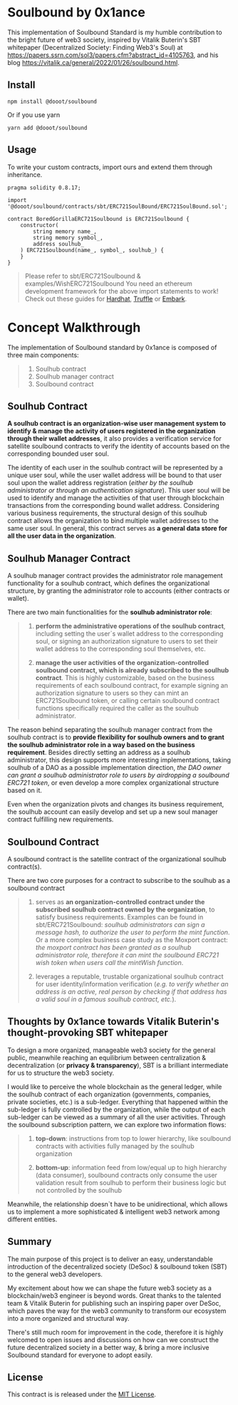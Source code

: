 # Soulbound by 0x1ance

This implementation of Soulbound Standard is my humble contribution to the bright future of web3 society, inspired by Vitalik Buterin's SBT whitepaper (Decentralized Society: Finding Web3's Soul) at https://papers.ssrn.com/sol3/papers.cfm?abstract_id=4105763, and his blog https://vitalik.ca/general/2022/01/26/soulbound.html.

## Install

```
npm install @dooot/soulbound
```

Or if you use yarn

```
yarn add @dooot/soulbound
```

## Usage

To write your custom contracts, import ours and extend them through inheritance.

```solidity
pragma solidity 0.8.17;

import '@dooot/soulbound/contracts/sbt/ERC721SoulBound/ERC721SoulBound.sol';

contract BoredGorillaERC721Soulbound is ERC721Soulbound {
    constructor(
        string memory name_,
        string memory symbol_,
        address soulhub_
    ) ERC721Soulbound(name_, symbol_, soulhub_) {
    }
}
```

> Please refer to sbt/ERC721Soulbound & examples/WishERC721Soulbound
> You need an ethereum development framework for the above import statements to work! Check out these guides for [Hardhat], [Truffle] or [Embark].

# Concept Walkthrough

The implementation of Soulbound standard by 0x1ance is composed of three main components:

> 1. Soulhub contract
> 2. Soulhub manager contract
> 3. Soulbound contract

## Soulhub Contract

**A soulhub contract is an organization-wise user management system to identify & manage the activity of users registered in the organization through their wallet addresses**, it also provides a verification service for satellite soulbound contracts to verify the identity of accounts based on the corresponding bounded user soul.

The identity of each user in the soulhub contract will be represented by a unique user soul, while the user wallet address will be bound to that user soul upon the wallet address registration (_either by the soulhub administrator or through an authentication signature_). This user soul will be used to identify and manage the activities of that user through blockchain transactions from the corresponding bound wallet address. Considering various business requirements, the structural design of this soulhub contract allows the organization to bind multiple wallet addresses to the same user soul. In general, this contract serves as **a general data store for all the user data in the organization**.

## Soulhub Manager Contract

A soulhub manager contract provides the administrator role management functionality for a soulhub contract, which defines the organizational structure, by granting the administrator role to accounts (either contracts or wallet). 

There are two main functionalities for the **soulhub administrator role**:

> 1. **perform the administrative operations of the soulhub contract**, including setting the user`s wallet address to the corresponding soul, or signing an authorization signature to users to set their wallet address to the corresponding soul themselves, etc.
> 
> 2. **manage the user activities of the organization-controlled soulbound contract, which is already subscribed to the soulhub contract**. This is highly customizable, based on the business requirements of each soulbound contract, for example signing an authorization signature to users so they can mint an ERC721Soulbound token, or calling certain soulbound contract functions specifically required the caller as the soulhub administrator.

The reason behind separating the soulhub manager contract from the soulhub contract is to **provide flexibility for soulhub owners and to grant the soulhub administrator role in a way based on the business requirement**. Besides directly setting an address as a soulhub administrator, this design supports more interesting implementations, taking soulhub of a DAO as a possible implementation direction, _the DAO owner can grant a soulhub administrator role to users by airdropping a soulbound ERC721 token_, or even develop a more complex organizational structure based on it.

Even when the organization pivots and changes its business requirement, the soulhub account can easily develop and set up a new soul manager contract fulfilling new requirements.

## Soulbound Contract

A soulbound contract is the satellite contract of the organizational soulhub contract(s).

There are two core purposes for a contract to subscribe to the soulhub as a soulbound contract

> 1. serves as **an organization-controlled contract under the subscribed soulhub contract owned by the organization**, to satisfy business requirements. Examples can be found in sbt/ERC721Soulbound: _soulhub administrators can sign a message hash, to authorize the user to perform the mint function_. Or a more complex business case study as the Moxport contract: _the moxport contract has been granted as a soulhub administrator role, therefore it can mint the soulbound ERC721 wish token when users call the mintWish function_.
> 
> 2. leverages a reputable, trustable organizational soulhub contract for user identity/information verification (_e.g. to verify whether an address is an active, real person by checking if that address has a valid soul in a famous soulhub contract, etc._).

## Thoughts by 0x1ance towards Vitalik Buterin's thought-provoking SBT whitepaper

To design a more organized, manageable web3 society for the general public, meanwhile reaching an equilibrium between centralization & decentralization (or **privacy & transparency**), SBT is a brilliant intermediate for us to structure the web3 society.

I would like to perceive the whole blockchain as the general ledger, while the soulhub contract of each organization (governments, companies, private societies, etc.) is a sub-ledger. Everything that happened within the sub-ledger is fully controlled by the organization, while the output of each sub-ledger can be viewed as a summary of all the user activities. Through the soulbound subscription pattern, we can explore two information flows:

> 1. **top-down**: instructions from top to lower hierarchy, like soulbound contracts with activities fully managed by the soulhub organization
> 
> 2. **bottom-up**: information feed from low/equal up to high hierarchy (data consumer), soulbound contracts only consume the user validation result from soulhub to perform their business logic but not controlled by the soulhub

Meanwhile, the relationship doesn`t have to be unidirectional, which allows us to implement a more sophisticated & intelligent web3 network among different entities.

## Summary

The main purpose of this project is to deliver an easy, understandable introduction of the decentralized society (DeSoc) & soulbound token (SBT) to the general web3 developers.

My excitement about how we can shape the future web3 society as a blockchain/web3 engineer is beyond words. Great thanks to the talented team & Vitalik Buterin for publishing such an inspiring paper over DeSoc, which paves the way for the web3 community to transform our ecosystem into a more organized and structural way.

There's still much room for improvement in the code, therefore it is highly welcomed to open issues and discussions on how can we construct the future decentralized society in a better way, &
bring a more inclusive Soulbound standard for everyone to adopt easily.

## License

This contract is is released under the [MIT License](LICENSE).

[Truffle]: https://truffleframework.com/docs/truffle/quickstart
[Embark]: https://embark.status.im/docs/quick_start.html
[Hardhat]: https://hardhat.org/hardhat-runner/docs/getting-started
